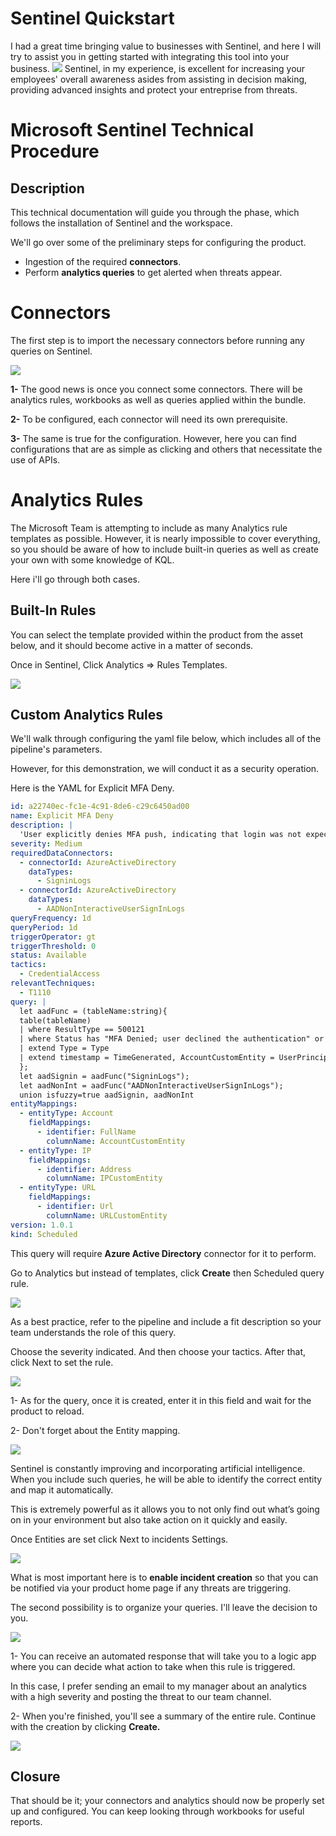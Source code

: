 #  Sentinel Quickstart
I had a great time bringing value to businesses with Sentinel, and here I will try to assist you in getting started with integrating this tool into your business. 
<img src="assets/TheSentinel.png"  >
Sentinel, in my experience, is excellent for increasing your employees' overall awareness asides from assisting in decision making, providing advanced insights and protect your entreprise from threats.




#  Microsoft Sentinel Technical Procedure
## Description
This technical documentation will guide you through the  phase, which follows the installation of Sentinel and the workspace.

We'll go over some of the preliminary steps for configuring the product.

- Ingestion of the required **connectors**.
- Perform **analytics queries** to get alerted when threats appear.

# Connectors
The first step is to import the necessary connectors before running any queries on Sentinel.

<img src="assets/mainconnectorspage.png"  >

<br>

**1-** The good news is once you connect some connectors. There will be analytics rules, workbooks as well as queries applied within the bundle.

**2-** To be configured, each connector will need its own prerequisite.


**3-** The same is true for the configuration. However, here you can find configurations that are as simple as clicking and others that necessitate the use of APIs.


# Analytics Rules

The Microsoft Team is attempting to include as many Analytics rule templates as possible. However, it is nearly impossible to cover everything, so you should be aware of how to include built-in queries as well as create your own with some knowledge of KQL.


Here i'll go through both cases.

## Built-In Rules

You can select the template provided within the product from the asset below, and it should become active in a matter of seconds.

Once in Sentinel, Click Analytics => Rules Templates.

<img src="assets/analytics1.png"  >


## Custom Analytics Rules
We'll walk through configuring the yaml file below, which includes all of the pipeline's parameters. 

However, for this demonstration, we will conduct it as a security operation.

Here is the YAML for Explicit MFA Deny. 


```yml
id: a22740ec-fc1e-4c91-8de6-c29c6450ad00
name: Explicit MFA Deny
description: |
  'User explicitly denies MFA push, indicating that login was not expected and the account's password may be compromised.'
severity: Medium
requiredDataConnectors:
  - connectorId: AzureActiveDirectory
    dataTypes:
      - SigninLogs
  - connectorId: AzureActiveDirectory
    dataTypes:
      - AADNonInteractiveUserSignInLogs
queryFrequency: 1d
queryPeriod: 1d
triggerOperator: gt
triggerThreshold: 0
status: Available
tactics:
  - CredentialAccess
relevantTechniques:
  - T1110
query: |
  let aadFunc = (tableName:string){
  table(tableName)
  | where ResultType == 500121
  | where Status has "MFA Denied; user declined the authentication" or Status has "MFA denied; Phone App Reported Fraud"
  | extend Type = Type
  | extend timestamp = TimeGenerated, AccountCustomEntity = UserPrincipalName, IPCustomEntity = IPAddress, URLCustomEntity = ClientAppUsed
  };
  let aadSignin = aadFunc("SigninLogs");
  let aadNonInt = aadFunc("AADNonInteractiveUserSignInLogs");
  union isfuzzy=true aadSignin, aadNonInt
entityMappings:
  - entityType: Account
    fieldMappings:
      - identifier: FullName
        columnName: AccountCustomEntity
  - entityType: IP
    fieldMappings:
      - identifier: Address
        columnName: IPCustomEntity
  - entityType: URL
    fieldMappings:
      - identifier: Url
        columnName: URLCustomEntity
version: 1.0.1
kind: Scheduled
```

This query will require **Azure Active Directory** connector for it to perform.

Go to Analytics but instead of templates, click **Create** then Scheduled query rule. 

<img src="assets/Custom ana1.png" >

As a best practice, refer to the pipeline and include a fit description so your team understands the role of this query.

Choose the severity indicated. And then choose your tactics. After that, click Next to set the rule.

<img src="assets/custom ana2.png"  >

1- As for the query, once it is created, enter it in this field and wait for the product to reload.

2- Don't forget about the Entity mapping.

<img src="assets/custom ana3.png"  >

Sentinel is constantly improving and incorporating artificial intelligence. When you include such queries, he will be able to identify the correct entity and map it automatically.

This is extremely powerful as it allows you to not only find out what’s going on in your environment but also take action on it quickly and easily. 

Once Entities are set click Next to incidents Settings.

<img src="assets/custom ana4.png"  >

What is most important here is to **enable incident creation** so that you can be notified via your product home page if any threats are triggering.

The second possibility is to organize your queries. I'll leave the decision to you.

<img src="assets/custom ana5.png"  >

1- You can receive an automated response that will take you to a logic app where you can decide what action to take when this rule is triggered.

In this case, I prefer sending an email to my manager about an analytics with a high severity and posting the threat to our team channel.

2- When you're finished, you'll see a summary of the entire rule. Continue with the creation by clicking **Create.**

<img src="assets/custom ana6.png"  >


## Closure
That should be it; your connectors and analytics should now be properly set up and configured. You can keep looking through workbooks for useful reports.



